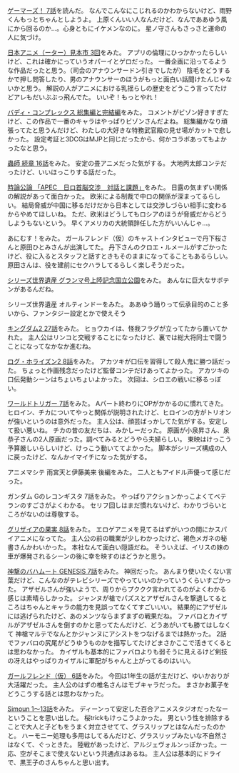 [ゲーマーズ！ 7話](http://www.fujimishobo.co.jp/beyond/trial/gamers07trial.html)を読んだ。
なんでこんなにこじれるのかわからないけど、雨野くんもっとちゃんとしようよ。
上原くんいい人なんだけど、なんでああゆう風にから回るのか...。心身ともにイケメンなのに。
星ノ守さんもさっさと運命の人に気づけ。

[日本アニメ（ーター）見本市 3回](http://live.nicovideo.jp/watch/lv199206899)をみた。
アプリの倫理にひっかかったらしいけど、これは確かにっていうオパーイとゲロだった。
一番企画に沿ってるような作品だったと思う。（司会のアナウンサードン引きでしたが）
陰毛をどうするかで押し問答したり、男のアナウンサーのほうがもっと面白い話聞けたんじゃないかと思う。
解説の人がアニメにおける乳揺らしの歴史をどうこう言ってたけどアレもだいぶぶっ飛んでた。
いいぞ！もっとやれ！

[バディ・コンプレックス 総集編と完結編](http://live.nicovideo.jp/watch/lv200452684)をみた。
コメントがビゾン好きすぎたけど、この作品で一番のキャラはやっぱりビゾンさんだよね。
総集編かなり頑張ってたと思うんだけど、わたしの大好きな特務武官殿の見せ場がカットで悲しかった。
設定考証と3DCGはMJPと同じだったから、何かコラボあってもよかったなと思う。

[蟲師 続章 16話](http://www.nicovideo.jp/watch/1416567503)をみた。
安定の畳アニメだった気がする。
大地丙太郎コンテだったけど、いいほっこりする話だった。

[時論公論 「APEC　日ロ首脳交渉　対話と課題」](http://www.nhk.or.jp/kaisetsu-blog/100/202767.html)をみた。
日露の気まずい関係の解説があって面白かった。
欧米による制裁で中ロの関係が深まってるらしい。
結局脅威が中国に移るだけだから日本としては交渉しづらい相手に変わるからやめてほしいね。
ただ、欧米はどうしてもロシアのほうが脅威だからどうしようもないという。
早くアメリカの大統領辞任した方がいいんじゃ...。

あにむす！をみた。
ガールフレンド（仮）のキャストインタビューで丹下桜さんと原田ひとみさんが出演してた。
丹下さんのクロエ・ルメールがすごかったけど、役に入るとスタッフと話すときもそのままになってることもあるらしい。
原田さんは、役を建前にセクハラしてるらしく楽しそうだった。

[シリーズ世界遺産 グランマ号上陸記念国立公園](http://www.nhk.or.jp/sekaiisan/card/cards949.html)をみた。
あんなに巨大なサボテンがあるんだね。

シリーズ世界遺産 オルティンドーをみた。
ああゆう踊りって伝承目的のこと多いから、ファンタジー設定とかで使えそう

[キングダム2 27話](http://www9.nhk.or.jp/anime/kingdom2/archive/27.html)をみた。
ヒョウカイは、怪我フラグが立ってたから置いてかれた。
主人公はリンコと交戦することになったけど、裏では総大将同士で闘うことになってなかなか進むね。

[ログ・ホライズン2 8話](http://www9.nhk.or.jp/anime/loghorizon/archive/08.html)をみた。
アカツキが口伝を習得して殺人鬼に勝つ話だった。
ちょっと作画残念だったけど監督コンテだけあってよかった。
アカツキの口伝発動シーンはちょいちょいよかった。
次回は、シロエの戦いに移るっぽい。

[ワールドトリガー 7話](http://www.toei-anim.co.jp/tv/wt/episode/summary/7/)をみた。
Aパート終わりにOPがかかるのに慣れてきた。
ヒロイン、チカについてやっと関係が説明されたけど、ヒロインの方がトリオンが強いというのは意外だった。
主人公は、顔芸ばっかしてた気がする。安定して扱い悪いね。
チカの昔の友だちは、みかしーだった。
原画が小泉昇さん、泉恭子さんの2人原画だった。調べてみるとどうやら夫婦らしい。
東映はけっこう予算厳しいらしいけど、けっこう動いててよかった。
脚本がシリーズ構成の人に戻ったけど、なんかイマイチになった気がする。

アニメマシテ 雨宮天と伊藤美来 後編をみた。
二人ともアイドル声優って感じだった。

ガンダム Gのレコンギスタ 7話をみた。
やっぱりアクションかっこよくてベテランのすごさがよくわかる。
セリフ回しはまだ慣れないけど、わかりづらいところがないのは尊敬する。

[グリザイアの果実 8話](http://www.nicovideo.jp/watch/1416570202)をみた。
エロゲアニメを見てるはずがいつの間にかスパイアニメになってた。
主人公の前の職業が少しわかったけど、褐色メガネの秘書さんかわいかった。
本社なんて面白い隠語だね。
そういえば、イリスの妹の車が爆発されるシーンの後に幸を映すのはどうかと思う。

[神撃のバハムート GENESIS 7話](http://www.nicovideo.jp/watch/1416549629)をみた。
神回だった。
あんまり使いたくない言葉だけど、こんなのがテレビシリーズでやっていいのかっていうくらいすごかった。
アザゼルさんが強いようで、周りからプククク言われてるのがよくわかる感じは素晴らしかった。
ジャンヌが槍でパズスとアザゼルさんを撃退してるところはちゃんとキャラの能力を見誤ってなくてすごいいい。
結果的にアザゼルには逃げられたけど、あのメンツならまずまずの戦果だね。
ファバロとカイザルがアザゼルさんを倒すのかと思ってたんだけど、どうあがいても勝てはしなくて
神槍マルテでなんとかジャンヌにアシストをつなげるまでは熱かった。
2話でファバロの尻尾がどうゆうものかを描写してたけどまさかここで活きてくるとは思わなかった。
カイザルも基本的にファバロよりも弱そうに見えるけど剣技の冴えはやっぱりカイザルに軍配がちゃんと上がってるのはいい。

[ガールフレンド（仮） 6話](http://www.nicovideo.jp/watch/1416449242)をみた。
今回は1年生の話が主だけど、ゆいかおりが大活躍だった。
主人公のはずの椎名さんはモブキャラだった。
まさかお菓子をどうこうする話とは思わなかった。

[Simoun 1〜13話](http://streaming.yahoo.co.jp/p/y/00066/v12213/)をみた。
ディーンって安定した百合アニメスタジオだったなーということを思い出した。
桜trickもけっこうよかった。
男という性を排除することで大人と子どもをうまく対立させてて、グラスリップとはなんだったのかと。
ハーモニー処理も多用はしてるんだけど、グラスリップみたいな不自然さはなくて、ぐっときた。
陸戦があったけど、アルジェヴォルンっぽかった。一応、空がそこまで使えないという共通点はあるね。
主人公は基本的にドライで、黒王子のさんちゃんと思い出す。
